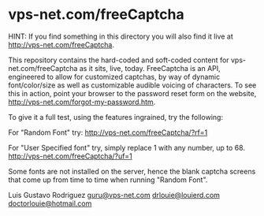 # vps-net.com/freeCaptcha

HINT: If you find something in this directory you will also find it live at http://vps-net.com/freeCaptcha.

This repository contains the hard-coded and soft-coded content for vps-net.com/freeCaptcha as it sits, live, today. FreeCaptcha is an API, engineered to allow for customized captchas, by way of dynamic font/color/size as well as customizable audible voicing of characters. To see this in action, point your browser to the password reset form on the website, http://vps-net.com/forgot-my-password.htm.

To give it a full test, using the features ingrained, try the following:

For "Random Font" try:
http://vps-net.com/freeCaptcha/?rf=1

For "User Specified font" try, simply replace 1 with any number, up to 68.
http://vps-net.com/freeCaptcha/?uf=1

Some fonts are not installed on the server, hence the blank captcha screens that come up from time to time when running "Random Font".

Luis Gustavo Rodriguez
guru@vps-net.com
drlouie@louierd.com
doctorlouie@hotmail.com

